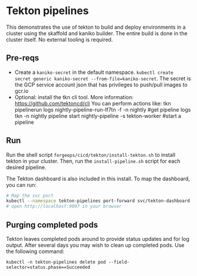 # Tekton pipelines

This demonstrates the use of tekton to build and deploy environments in a cluster using the skaffold and kaniko builder.
The entire build is done in the cluster itself. No external tooling is required.

## Pre-reqs

* Create a `kaniko-secret` in the default namespace. `kubectl create secret generic kaniko-secret --from-file=kaniko-secret`.
   The secret is the GCP service account json that has privileges to push/pull images to gcr.io
* Optional: install the tkn cli tool. More information: https://github.com/tektoncd/cli
  You can perform actions like:
    tkn pipelinerun logs nightly-pipeline-run-lf7tn -f -n nightly #get pipeline logs
    tkn -n nightly pipeline start nightly-pipeline -s tekton-worker #start a pipeline

## Run

Run the shell script `forgeops/cicd/tekton/install-tekton.sh` to install tekton in your cluster. Then, run the `install-pipeline.sh` script for each desired pipeline.

The Tekton dashboard is also included in this install. To map the dashboard, you can run:

```bash
# Map the svc port
kubectl --namespace tekton-pipelines port-forward svc/tekton-dashboard 9097:9097
# open http://localhost:9097 in your browser
```

## Purging completed pods

Tekton leaves completed pods around to provide status updates and for log output. After several days
you may wish to clean up completed pods. Use the following command:


```
kubectl -n tekton-pipelines delete pod --field-selector=status.phase==Succeeded
```
